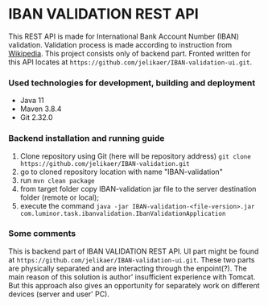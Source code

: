 # IBAN VALIDATION REST API

This REST API is made for International Bank Account Number (IBAN) validation. Validation process is made 
according to instruction from [Wikipedia](https://en.wikipedia.org/wiki/International_Bank_Account_Number#Algorithms).
This project consists only of backend part. Fronted written for this API locates at `https://github.com/jelikaer/IBAN-validation-ui.git`.

### Used technologies for development, building and deployment
* Java 11
* Maven 3.8.4
* Git 2.32.0

### Backend installation and running guide
1. Clone repository using Git (here will be repository address)
   `git clone https://github.com/jelikaer/IBAN-validation.git`
2. go to cloned repository location with name "IBAN-validation"
3. run `mvn clean package`
4. from target folder copy IBAN-validation jar file to the server 
destination folder (remote or local);
5. execute the command 
`java -jar IBAN-validation-<file-version>.jar com.luminor.task.ibanvalidation.IbanValidationApplication`

### Some comments
This is backend part of IBAN VALIDATION REST API. UI part might be found at `https://github.com/jelikaer/IBAN-validation-ui.git`.
These two parts are physically separated and are interacting through the enpoint(?). The main reason of this solution is author' insufficient experience with Tomcat.
But this approach also gives an opportunity for separately work on different devices (server and user' PC).


